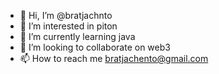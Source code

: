 - 👋 Hi, I’m @bratjachnto
- 👀 I’m interested in piton
- 🌱 I’m currently learning java
- 💞️ I’m looking to collaborate on web3
- 📫 How to reach me bratjachento@gmail.com

<!---
bratjachnto/bratjachnto is a ✨ special ✨ repository because its `README.md` (this file) appears on your GitHub profile.
You can click the Preview link to take a look at your changes.
--->
